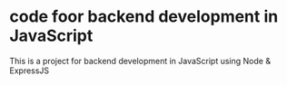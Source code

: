 # code foor backend development in JavaScript

This is a project for backend development in JavaScript using Node & ExpressJS